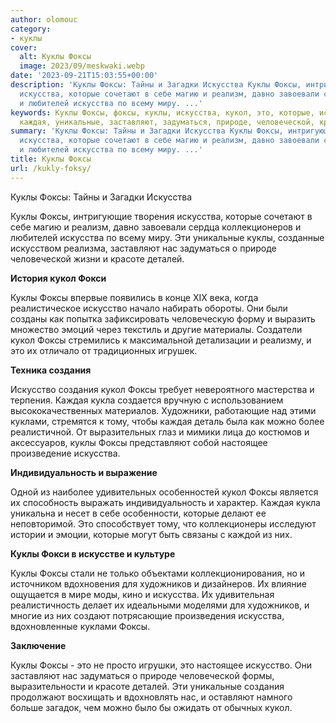 ```yaml
---
author: olomouc
category:
- куклы
cover:
  alt: Куклы Фоксы
  image: 2023/09/meskwaki.webp
date: '2023-09-21T15:03:55+00:00'
description: 'Куклы Фоксы: Тайны и Загадки Искусства Куклы Фоксы, интригующие творения
  искусства, которые сочетают в себе магию и реализм, давно завоевали сердца коллекционеров
  и любителей искусства по всему миру. ...'
keywords: Куклы Фоксы, фоксы, куклы, искусства, кукол, это, которые, искусство, создания,
  каждая, уникальные, заставляют, задуматься, природе, человеческой, красоте
summary: 'Куклы Фоксы: Тайны и Загадки Искусства Куклы Фоксы, интригующие творения
  искусства, которые сочетают в себе магию и реализм, давно завоевали сердца коллекционеров
  и любителей искусства по всему миру. ...'
title: Куклы Фоксы
url: /kukly-foksy/
---
```


Куклы Фоксы: Тайны и Загадки Искусства

Куклы Фоксы, интригующие творения искусства, которые сочетают в себе магию и реализм, давно завоевали сердца коллекционеров и любителей искусства по всему миру. Эти уникальные куклы, созданные искусством реализма, заставляют нас задуматься о природе человеческой жизни и красоте деталей.

**История кукол Фокси**

Куклы Фоксы впервые появились в конце XIX века, когда реалистическое искусство начало набирать обороты. Они были созданы как попытка зафиксировать человеческую форму и выразить множество эмоций через текстиль и другие материалы. Создатели кукол Фоксы стремились к максимальной детализации и реализму, и это их отличало от традиционных игрушек.

**Техника создания**

Искусство создания кукол Фоксы требует невероятного мастерства и терпения. Каждая кукла создается вручную с использованием высококачественных материалов. Художники, работающие над этими куклами, стремятся к тому, чтобы каждая деталь была как можно более реалистичной. От выразительных глаз и мимики лица до костюмов и аксессуаров, куклы Фоксы представляют собой настоящее произведение искусства.

**Индивидуальность и выражение**

Одной из наиболее удивительных особенностей кукол Фоксы является их способность выражать индивидуальность и характер. Каждая кукла уникальна и несет в себе особенности, которые делают ее неповторимой. Это способствует тому, что коллекционеры исследуют истории и эмоции, которые могут быть связаны с каждой из них.

**Куклы Фокси в искусстве и культуре**

Куклы Фоксы стали не только объектами коллекционирования, но и источником вдохновения для художников и дизайнеров. Их влияние ощущается в мире моды, кино и искусства. Их удивительная реалистичность делает их идеальными моделями для художников, и многие из них создают потрясающие произведения искусства, вдохновленные куклами Фоксы.

**Заключение**

Куклы Фоксы \- это не просто игрушки, это настоящее искусство. Они заставляют нас задуматься о природе человеческой формы, выразительности и красоте деталей. Эти уникальные создания продолжают восхищать и вдохновлять нас, и оставляют намного больше загадок, чем можно было бы ожидать от обычных кукол.